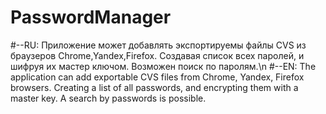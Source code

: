 ﻿# PasswordManager
#--RU: Приложение может добавлять экспортируемы файлы CVS из браузеров Chrome,Yandex,Firefox. Создавая список всех паролей, и шифруя их мастер ключом. Возможен поиск по паролям.\n
#--EN: The application can add exportable CVS files from Chrome, Yandex, Firefox browsers. Creating a list of all passwords, and encrypting them with a master key. A search by passwords is possible.
